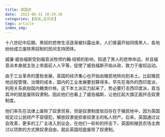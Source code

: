 ```yaml
---
title: 英国史
date:  2023-08-31 10:20:30
categories: [阅读,全历史]
tags: article
index_img: 
---
```

十八世纪中后期，黑奴的悲惨生活逐渐被抖露出来，人们普遍开始同情黑人，各地纷纷成立废除黑奴制的民间支持团体。

威廉·威伯福斯受到福音派牧师约翰·纽顿的影响，知道了黑人的悲惨命运，并且福音派本身就主张上帝面前人人平等，促使了威伯福斯开始从政，致力于废奴运动。

由于工业革命的蓬勃发展，英国的经济重心也开始由殖民地转向到本土。比起殖民地远程管理，治理的成本，国内的工业发展要划算得多。早先在海外的西印度派，利用关系疯抬国内糖类价格，这下本土派实力起来了，势必要打击西印度派，首当其冲的就是废除奴隶制。因此他们也看上了威伯福斯，让他扛起大旗正面抨击奴隶制度。

他们率先在法律上废除了奴隶贸易，但是奴隶制度依旧存在于殖民地中，因为英国规定过公民财产不容侵犯，解放奴隶是损害奴隶主的私人财产。后来，英国通过议会改革，更多的工厂主进入到议会，在他们一轮轮的抨击下，英国和殖民农场主商讨以贷款的方式换奴隶自由，就此英国彻底废除了奴隶制。